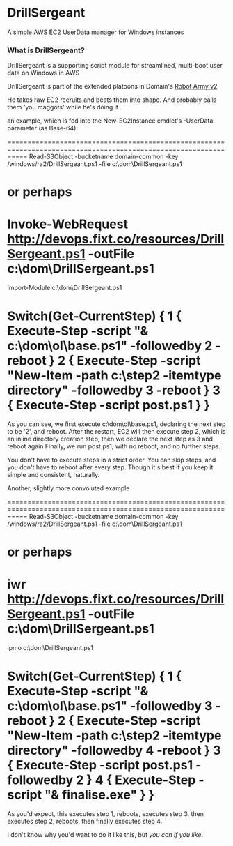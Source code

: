 # DrillSergeant
A simple AWS EC2 UserData manager for Windows instances

### What is DrillSergeant? ###

DrillSergeant is a supporting script module for streamlined, multi-boot user data on Windows in AWS

DrillSergeant is part of the extended platoons in Domain's [Robot Army v2](http://tech.domain.com.au/2015/01/robot-army-v2-0/)

He takes raw EC2 recruits and beats them into shape. And probably calls them 'you maggots' while he's doing it

an example, which is fed into the New-EC2Instance cmdlet's -UserData parameter (as Base-64):

=================================================================================================================
<powershell>
 Read-S3Object -bucketname domain-common -key /windows/ra2/DrillSergeant.ps1 -file c:\dom\DrillSergeant.ps1
 # or perhaps
 # Invoke-WebRequest http://devops.fixt.co/resources/DrillSergeant.ps1 -outFile c:\dom\DrillSergeant.ps1
 
 Import-Module c:\dom\DrillSergeant.ps1

 Switch(Get-CurrentStep)
 {
    1 { Execute-Step -script "& c:\dom\ol\base.ps1" -followedby 2 -reboot  }
    2 { Execute-Step -script "New-Item -path c:\step2 -itemtype directory" -followedby 3 -reboot }
    3 { Execute-Step -script post.ps1  }
 }
</powershell>
==================================================================================================================
 
As you can see, we first execute c:\dom\ol\base.ps1, declaring the next step to be '2', and reboot.
After the restart, EC2 will then execute step 2, which is an inline directory creation step, then we declare the next step as 3 and reboot again
Finally, we run post.ps1, with no reboot, and no further steps. 

You don't have to execute steps in a strict order. You can skip steps, and you don't have to reboot after every step. 
Though it's best if you keep it simple and consistent, naturally.

Another, slightly more convoluted example

=================================================================================================================
<powershell>
 Read-S3Object -bucketname domain-common -key /windows/ra2/DrillSergeant.ps1 -file c:\dom\DrillSergeant.ps1
 # or perhaps
 # iwr http://devops.fixt.co/resources/DrillSergeant.ps1 -outFile c:\dom\DrillSergeant.ps1
 
 ipmo c:\dom\DrillSergeant.ps1

 Switch(Get-CurrentStep)
 {
    1 { Execute-Step -script "& c:\dom\ol\base.ps1" -followedby 3 -reboot  }
    2 { Execute-Step -script "New-Item -path c:\step2 -itemtype directory" -followedby 4 -reboot }
    3 { Execute-Step -script post.ps1 -followedby 2  }
    4 { Execute-Step -script "& finalise.exe" }
 }
</powershell>
=================================================================================================================

As you'd expect, this executes step 1, reboots, executes step 3, then executes step 2, reboots, then finally executes step 4.

I don't know why you'd want to do it like this, but *you can if you like*.
